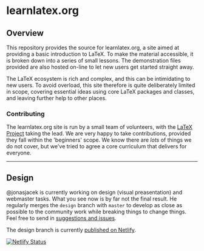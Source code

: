 # learnlatex.org

## Overview

This repository provides the source for learnlatex.org, a site aimed at
providing a basic introduction to LaTeX. To make the material accessible, it is
broken down into a series of small lessons. The demonstration files provided
are also hosted on-line to let new users get started straight away.

The LaTeX ecosystem is rich and complex, and this can be intimidating to new
users. To avoid overload, this site therefore is quite deliberately limited in
scope, covering essential ideas using core LaTeX packages and classes, and
leaving further help to other places.

### Contributing

The learnlatex.org site is run by a small team of volunteers, with the [LaTeX
Project](https://www.latex-project.org) taking the lead. We are very happy to
take contributions, provided they fall within the 'beginners' scope. We know
there are _lots_ of things we do not cover, but we've tried to agree a core
curriculum that delivers for everyone.

---

## Design

@jonasjacek is currently working on design (visual preasentation) and webmaster
tasks. What you see now is by far not the final result. He regularly merges the
`design` branch with `master` to develop as close as possible to the community 
work while breaking things to change things. Feel free to send in [suggestions 
and issues](https://github.com/learnlatex/learnlatex.github.io/issues).

The design branch is currently [published on Netlify](https://learnlatex.netlify.app/).

[![Netlify Status](https://api.netlify.com/api/v1/badges/ee8c4bea-0305-46b2-bcee-bdb923e3a0cf/deploy-status)](https://app.netlify.com/sites/learnlatex/deploys)
